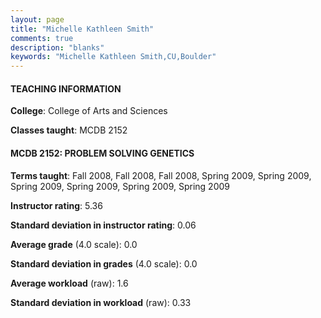 ```yaml
---
layout: page
title: "Michelle Kathleen Smith" 
comments: true
description: "blanks"
keywords: "Michelle Kathleen Smith,CU,Boulder"
---
```

<head>
<script src="https://ajax.googleapis.com/ajax/libs/jquery/2.1.3/jquery.min.js"></script>
<script src="https://dl.dropboxusercontent.com/s/pc42nxpaw1ea4o9/highcharts.js?dl=0"></script>
<!-- <script src="../assets/js/highcharts.js"></script> -->
<style type="text/css">@font-face {
	font-family: "Bebas Neue";
	src: url(https://www.filehosting.org/file/details/544349/BebasNeue Regular.otf) format("opentype");
	}
	h1.Bebas { 
		font-family: "Bebas Neue", Verdana, Tahoma;
	}
</style>
</head>
	   
#### TEACHING INFORMATION

**College**: College of Arts and Sciences

**Classes taught**: MCDB 2152

#### MCDB 2152: PROBLEM SOLVING GENETICS

**Terms taught**: Fall 2008, Fall 2008, Fall 2008, Spring 2009, Spring 2009, Spring 2009, Spring 2009, Spring 2009, Spring 2009

**Instructor rating**: 5.36

**Standard deviation in instructor rating**: 0.06

**Average grade** (4.0 scale): 0.0

**Standard deviation in grades** (4.0 scale): 0.0

**Average workload** (raw): 1.6

**Standard deviation in workload** (raw): 0.33


